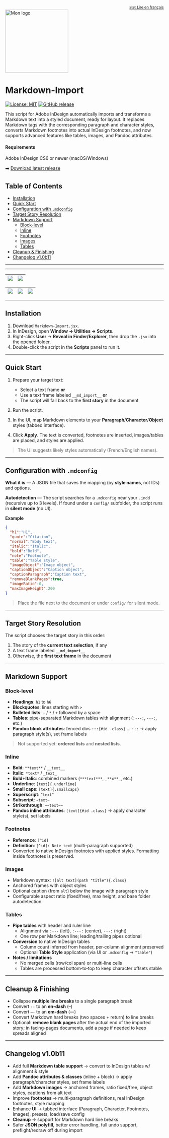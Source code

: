 <div align="right"><sub><a href="README.fr.md">🇫🇷 Lire en français</a></sub></div>
<img src="docs/images/automaticbook-logo.png" alt="Mon logo" width="200"/>

# Markdown-Import

[![License: MIT](https://img.shields.io/badge/License-MIT-yellow.svg)](https://opensource.org/licenses/MIT)
[![GitHub release](https://img.shields.io/github/v/release/lab-Spectral/Markdown-Import?include_prereleases&sort=semver)](https://github.com/lab-Spectral/Markdown-Import/releases/latest)

This script for Adobe InDesign automatically imports and transforms a Markdown text into a styled document, ready for layout. It replaces Markdown tags with the corresponding paragraph and character styles, converts Markdown footnotes into actual InDesign footnotes, and now supports advanced features like tables, images, and Pandoc attributes.

#### Requirements
Adobe InDesign CS6 or newer (macOS/Windows)

➡️ [Download latest release](https://github.com/lab-Spectral/Markdown-Import/releases/latest)


## Table of Contents

- [Installation](#installation)
- [Quick Start](#quick-start)
- [Configuration with `.mdconfig`](#configuration-with-mdconfig)
- [Target Story Resolution](#target-story-resolution)
- [Markdown Support](#markdown-support)
  - [Block-level](#block-level)
  - [Inline](#inline)
  - [Footnotes](#footnotes)
  - [Images](#images)
  - [Tables](#tables)
- [Cleanup & Finishing](#cleanup--finishing)
- [Changelog v1.0b11](#changelog-v10b11)

---

---

| <img src="docs/images/Markdown-import-screen1.png" style="max-width:100%; height:auto;"/> | <img src="docs/images/Markdown-import-screen2.png" style="max-width:100%; height:auto;"/> |
|---|---|

| <img src="docs/images/Markdown-import-config1.png" style="max-width:100%; height:auto;"/> | <img src="docs/images/Markdown-import-config2.png" style="max-width:100%; height:auto;"/> | <img src="docs/images/Markdown-import-config3.png" style="max-width:100%; height:auto;"/> |
|---|---|---|

---

## Installation

1. Download `Markdown-Import.jsx`.
2. In InDesign, open **Window → Utilities → Scripts**.
3. Right-click **User** → **Reveal in Finder/Explorer**, then drop the `.jsx` into the opened folder.
4. Double-click the script in the **Scripts** panel to run it.

---

## Quick Start

1. Prepare your target text:

   * Select a text frame **or**
   * Use a text frame labeled `__md_import__` **or**
   * The script will fall back to the **first story** in the document
2. Run the script.
3. In the UI, map Markdown elements to your **Paragraph**/**Character**/**Object** styles (tabbed interface).
4. Click **Apply**. The text is converted, footnotes are inserted, images/tables are placed, and styles are applied.

> The UI suggests likely styles automatically (French/English names).

---

## Configuration with `.mdconfig`

**What it is** — A JSON file that saves the mapping (by **style names**, not IDs) and options.

**Autodetection** — The script searches for a `.mdconfig` near your `.indd` (recursive up to 3 levels). If found under a `config/` subfolder, the script runs in **silent mode** (no UI).

**Example**

```json
{
  "h1":"H1",
  "quote":"Citation",
  "normal":"Body text",
  "italic":"Italic",
  "bold":"Bold",
  "note":"Footnote",
  "table":"Table style",
  "imageObject":"Image object",
  "captionObject":"Caption object",
  "captionParagraph":"Caption text",
  "removeBlankPages":true,
  "imageRatio":0,
  "maxImageHeight":200
}
```

> Place the file next to the document or under `config/` for silent mode.

---

## Target Story Resolution

The script chooses the target story in this order:

1. The story of the **current text selection**, if any
2. A text frame labeled **`__md_import__`**
3. Otherwise, the **first text frame** in the document

---

## Markdown Support

### Block-level

* **Headings**: `h1` to `h6`
* **Blockquotes**: lines starting with `>`
* **Bulleted lists**: `-` / `*` / `+` followed by a space
* **Tables**: pipe-separated Markdown tables with alignment (`:---:`, `---:`, etc.)
* **Pandoc block attributes**: fenced divs `:::{#id .class}` … `:::` → apply paragraph style(s), set frame labels

> Not supported yet: **ordered lists** and **nested lists**.

### Inline

* **Bold**: `**text**` / `__text__`
* **Italic**: `*text*` / `_text_`
* **Bold+Italic**: combined markers (`***text***`, `_**x**_`, etc.)
* **Underline**: `[text]{.underline}`
* **Small caps**: `[text]{.smallcaps}`
* **Superscript**: `^text^`
* **Subscript**: `~text~`
* **Strikethrough**: `~~text~~`
* **Pandoc inline attributes**: `[text]{#id .class}` → apply character style(s), set labels

### Footnotes

* **Reference**: `[^id]`
* **Definition**: `[^id]: Note text` (multi-paragraph supported)
* Converted to native InDesign footnotes with applied styles. Formatting inside footnotes is preserved.

### Images

* Markdown syntax: `![alt text](path "title"){.class}`
* Anchored frames with object styles
* Optional caption (from `alt`) below the image with paragraph style
* Configurable aspect ratio (fixed/free), max height, and base folder autodetection

### Tables

* **Pipe tables** with header and ruler line
  * Alignment via `:---` (left), `:---:` (center), `---:` (right)
  * One row per Markdown line; leading/trailing pipes optional
* **Conversion** to native InDesign tables
  * Column count inferred from header, per‑column alignment preserved
  * Optional **Table Style** application (via UI or `.mdconfig` → `"table"`)
* **Notes / limitations**
  * No merged cells (row/col span) or multi‑line cells
  * Tables are processed bottom‑to‑top to keep character offsets stable

---

## Cleanup & Finishing

* Collapse **multiple line breaks** to a single paragraph break
* Convert `--` to an **en-dash** (–)
* Convert `–-` to an **em-dash** (—)
* Convert Markdown hard breaks (two spaces + return) to line breaks
* Optional: **remove blank pages** after the actual end of the imported story; in facing-pages documents, add a page if needed to keep spreads aligned

---

## Changelog v1.0b11

- Add full **Markdown table support** → convert to InDesign tables w/ alignment & style
- Add **Pandoc attributes & classes** (inline + block) → apply paragraph/character styles, set frame labels
- Add **Markdown images** → anchored frames, ratio fixed/free, object styles, captions from alt text
- Improve **footnotes** → multi-paragraph definitions, real InDesign footnotes, style mapping
- Enhance **UI** → tabbed interface (Paragraph, Character, Footnotes, Images), presets, load/save config
- **Cleanup** → support for Markdown hard line breaks
- Safer **JSON polyfill**, better error handling, full undo support, preflight/redraw off during import
